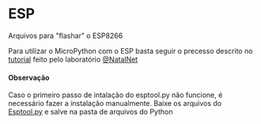 # ESP
Arquivos para "flashar" o ESP8266


 Para utilizar o MicroPython com o ESP basta seguir o precesso descrito no [tutorial](https://github.com/willcribeiro/ESP8266/wiki/Instala%C3%A7%C3%A3o-do-Micropython-no-ESP8266) feito pelo laboratório [@NatalNet](https://github.com/Natalnet)

#### Observação

 Caso o primeiro passo de intalação do esptool.py não funcione, é necessário fazer a instalação manualmente. Baixe os arquivos do [Esptool.py](https://github.com/espressif/esptool) e salve na pasta de arquivos do Python
